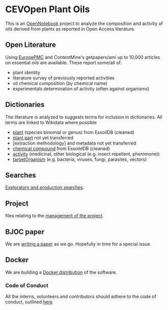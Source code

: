 CEVOpen Plant Oils
==================

This is an [OpenNotebook](OPENNOTEBOOK_Science.md) project to analyze the composition and activity of oils derived from plants as reported in
Open Access literature. 

Open Literature
---------------
Using [EuropePMC](http://europepmc.org) and ContentMine's getpapers/ami up to 10,000 articles on essential oils are available.
These  report some/all of:

* plant identity
* literature survey of previously reported activities 
* oil chemical composition (by chemical name)
* experimentals determination of activity (often against organisms)

Dictionaries
------------
The literature is analyzed to suggests terms for inclusion in dictionaries. All terms are linked to Wikidata where possible

* [plant](dictionary/plant) (species binomial or genus) from EssoilDB (cleaned)
* [plant part](dictionary/plantpart) not yet transferred
* [extraction methodology] and metadata not yet transferred 
* [chemical compound](dictionary/compound) from EssoildDB (cleaned)
* [activity](dictionary/activity) (medicinal, other biological (e.g. insect repellent, pheromone))
* [targetOrganism](dictionary/targetOrganism) (e.g. bacteria, viruses, fungi, parasites, vectors)

Searches
--------

[Exploratory and production searches](searches/).


Project
-------

files relating to the [management of the project](project/).

BJOC paper
----------

We are [writing a paper](BJOC/) as we go. Hopefully in time for a special issue.

Docker
------

We are building a [Docker distribution](docker/) of the software.

### Code of Conduct
All the interns, volunteers and contributors should adhere to the code of conduct, outlined [here](https://www.contributor-covenant.org/version/2/0/code_of_conduct/)




